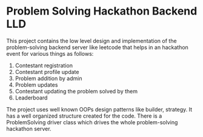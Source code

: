 # Problem Solving Hackathon Backend LLD

This project contains the low level design and implementation of the problem-solving backend server like leetcode that helps in an hackathon event for various things as follows: 

1. Contestant registration
2. Contestant profile update
3. Problem addition by admin
4. Problem updates
5. Contestant updating the problem solved by them
6. Leaderboard

The project uses well known OOPs design patterns like builder, strategy. It has a well organized structure created for the code. 
There is a ProblemSolving driver class which drives the whole problem-solving hackathon server.
